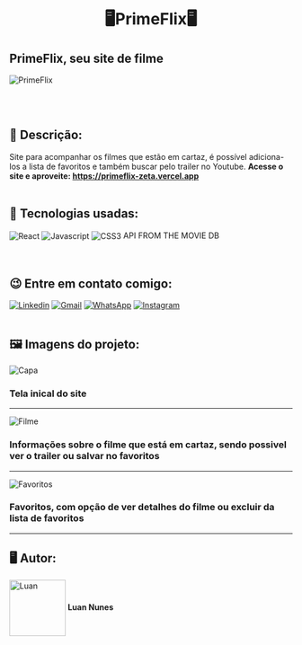 <h1 align="center">🖥️PrimeFlix🖥️</h1>
<h2>PrimeFlix, seu site de filme</h2> 

![PrimeFlix](https://user-images.githubusercontent.com/105875989/196571717-b7716e80-fc93-4eba-b3cc-f9bcd9530437.gif)

<br>
<br>
<h2><strong> 📝 Descrição:</strong></h2>    

Site para acompanhar os filmes que estão em cartaz, é possível adiciona-los a lista de favoritos e também buscar pelo trailer no Youtube.
<strong>Acesse o site e aproveite: https://primeflix-zeta.vercel.app </strong>
<br>
<br>
<h2><strong>🚀 Tecnologias usadas:</strong></h2>   

<div style='display:inline_block;'>
  <img align='center' alt='React' src='https://img.shields.io/badge/React-20232A?style=for-the-badge&logo=react&logoColor=61DAFB'/>
  <img align='center' alt='Javascript' src='https://img.shields.io/badge/JavaScript-F7DF1E?style=for-the-badge&logo=javascript&logoColor=black'/>
  <img align='center' alt='CSS3' src='https://img.shields.io/badge/CSS-239120?&style=for-the-badge&logo=css3&logoColor=white'/> 
  API FROM THE MOVIE DB
</div>
<br><br>

<h2><strong>😉 Entre em contato comigo:</strong></h2>   

[![Linkedin](https://img.shields.io/badge/LinkedIn-0077B5?style=for-the-badge&logo=linkedin&logoColor=white)](https://www.linkedin.com/in/luan-nunes-esbaltar/)
[![Gmail](https://img.shields.io/badge/Gmail-D14836?style=for-the-badge&logo=gmail&logoColor=white)](mailto:nunesesbaltar.luan02@gmail.com)
[![WhatsApp](https://img.shields.io/badge/WhatsApp-25D366?style=for-the-badge&logo=whatsapp&logoColor=white)](https://api.whatsapp.com/send?phone=5561984653761&text=Ol%C3%A1%20Luan%2C%20tudo%20bem%3F)
[![Instagram](https://img.shields.io/badge/Instagram-E4405F?style=for-the-badge&logo=instagram&logoColor=white)](https://www.instagram.com/luan_nunees/)
<br>
<br>
<h2><strong> 🖼️ Imagens do projeto:</strong></h2> 

![Capa](https://user-images.githubusercontent.com/105875989/196137103-fb0930ba-6f31-48ca-8f11-ead2df7afd02.png)
### Tela inical do site
<hr>

![Filme](https://user-images.githubusercontent.com/105875989/196137774-60c8bc42-5b26-42af-a404-ea3d9aa4107a.png)
### Informações sobre o filme que está em cartaz, sendo possivel ver o trailer ou salvar no favoritos
<hr>

![Favoritos](https://user-images.githubusercontent.com/105875989/196137900-d799fbcd-2428-43d9-a14b-dd4320861c63.png)
### Favoritos, com opção de ver detalhes do filme ou excluir da lista de favoritos
<hr>

<h2><strong>🖥️ Autor:</strong></h2>   

<img align='center' style="width:100px; height: 100px;" alt='Luan' src='https://user-images.githubusercontent.com/105875989/202720555-79b37083-a2e8-47d6-8d43-5003323b22ff.jpeg'/>  
<strong>Luan Nunes</strong> 

